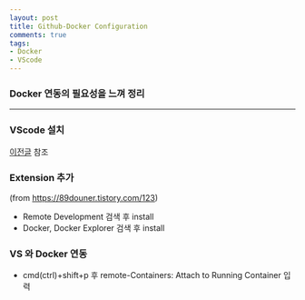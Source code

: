 ```yaml
---
layout: post
title: Github-Docker Configuration
comments: true
tags:
- Docker
- VScode
---
```


### Docker 연동의 필요성을 느껴 정리
------
### VScode 설치
[이전글](Github-VScode-Configuation) 참조

### Extension 추가
(from <https://89douner.tistory.com/123>)
- Remote Development 검색 후 install
- Docker, Docker Explorer 검색 후 install

### VS 와 Docker 연동
- cmd(ctrl)+shift+p 후 remote-Containers: Attach to Running Container 입력
